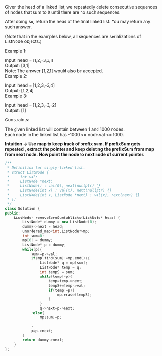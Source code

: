 Given the head of a linked list, we repeatedly delete consecutive sequences of nodes that sum to 0 until there are no such sequences.

After doing so, return the head of the final linked list.  You may return any such answer.<br>

 

(Note that in the examples below, all sequences are serializations of ListNode objects.)<br>

Example 1:<br>

Input: head = [1,2,-3,3,1]<br>
Output: [3,1]<br>
Note: The answer [1,2,1] would also be accepted.<br>
Example 2:<br>

Input: head = [1,2,3,-3,4]<br>
Output: [1,2,4]<br>
Example 3:<br>

Input: head = [1,2,3,-3,-2]<br>
Output: [1]<br>
 

Constraints:<br>

The given linked list will contain between 1 and 1000 nodes.<br>
Each node in the linked list has -1000 <= node.val <= 1000.<br>

__Intuition -> Use map to keep track of prefix sum. If prefixSum gets repeated , extract the pointer and keep deleting the prefixSum from map from next node. Now point the node to next node of current pointer.__

```C++
/**
 * Definition for singly-linked list.
 * struct ListNode {
 *     int val;
 *     ListNode *next;
 *     ListNode() : val(0), next(nullptr) {}
 *     ListNode(int x) : val(x), next(nullptr) {}
 *     ListNode(int x, ListNode *next) : val(x), next(next) {}
 * };
 */
class Solution {
public:
    ListNode* removeZeroSumSublists(ListNode* head) {
        ListNode* dummy = new ListNode(0);
        dummy->next = head;
        unordered_map<int,ListNode*>mp;
        int sum=0;
        mp[0] = dummy;
        ListNode* p = dummy;
        while(p){
            sum+=p->val;
            if(mp.find(sum)!=mp.end()){
                ListNode* q = mp[sum];
                ListNode* temp = q;
                int tempS = sum;
                while(temp!=p){
                    temp=temp->next;
                    tempS+=temp->val;
                    if(temp!=p){
                        mp.erase(tempS);
                    }
                }
                q->next=p->next;
            }else{
                mp[sum]=p;
                
            }
            p=p->next;
        }
        return dummy->next;
    }
};
```
